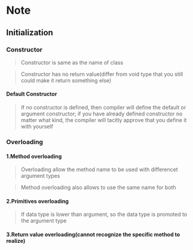 # Note
## Initialization
### Constructor
> Constructor is same as the name of class

> Constructor has no return value(differ from void type that you still could make it return something else)

#### Default Constructor
> If no constructor is defined, then compiler will define the default or argument constructor; if you have already defined constructor no matter what kind, the compiler will tacitly approve that you define it with yourself

### Overloading
#### 1.Method overloading
> Overloading allow the method name to be used with differencet argument types

> Method overloading also allows to use the same name for both

#### 2.Primitives overloading
> If data type is lower than argument, so the data type is promoted to the argument type

#### 3.Return value overloading(cannot recognize the specific method to realize) 

###
